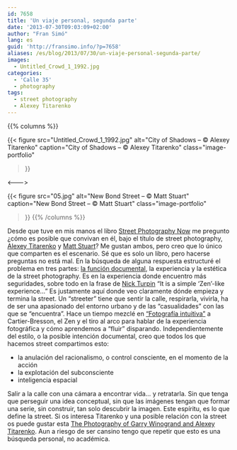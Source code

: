 ```yaml
---
id: 7658
title: 'Un viaje personal, segunda parte'
date: '2013-07-30T09:03:09+02:00'
author: "Fran Simó"
lang: es
guid: 'http://fransimo.info/?p=7658'
aliases: /es/blog/2013/07/30/un-viaje-personal-segunda-parte/
images:
  - Untitled_Crowd_1_1992.jpg
categories:
  - 'Calle 35'
  - photography
tags:
  - street photography
  - Alexey Titarenko
---
```


{{% columns %}}

{{< figure
  src="Untitled_Crowd_1_1992.jpg"
  alt="City of Shadows – © Alexey Titarenko"
  caption="City of Shadows – © Alexey Titarenko"
  class="image-portfolio"
>}}

<--->

{{< figure
  src="05.jpg"
  alt="New Bond Street – © Matt Stuart"
  caption="New Bond Street – © Matt Stuart"
  class="image-portfolio"
>}}
{{% /columns %}}

Desde que tuve en mis manos el
libro [Street Photography Now](http://www.thamesandhudson.com/Street_Photography_Now/9780500289075) me pregunto ¿cómo es
posible que convivan en él, bajo el título de street photography, [Alexey Titarenko](http://www.alexeytitarenko.com/)
y [Matt Stuart](http://www.mattstuart.com/)? Me gustan ambos, pero creo que lo único que comparten es el escenario. Sé
que es solo un libro, pero hacerse preguntas no está mal. En la búsqueda de alguna respuesta estructuré el problema en
tres partes: [la función documental](http://calle35.com/un-viaje-personal/), la experiencia y la estética de la street
photography. Es en la experiencia donde encuentro más seguridades, sobre todo en la frase
de [Nick Turpin](http://www.in-public.com/information/what_is) “It is a simple ‘Zen’-like experience…” Es justamente
aquí donde veo claramente dónde empieza y termina la street. Un “streeter” tiene que sentir la calle, respirarla,
vivirla, ha de ser una apasionado del entorno urbano y de las “casualidades” con las que se “encuentra”. Hace un tiempo
mezclé en [“Fotografía intuitiva”](/posts/2009/01/01_fotografia_intuitiva) a
Cartier-Bresson, el Zen y el tiro al arco para hablar de la experiencia fotográfica y cómo aprendemos a “fluir”
disparando. Independientemente del estilo, o la posible intención documental, creo que todos los que hacemos street
compartimos esto:

- la anulación del racionalismo, o control consciente, en el momento de la acción
- la explotación del subconsciente
- inteligencia espacial

Salir a la calle con una cámara a encontrar vida… y retratarla. Sin que tenga que perseguir una idea conceptual, sin que
las imágenes tengan que formar una serie, sin construir, tan solo descubrir la imagen. Este espíritu, es lo que define
la street. Si os interesa Titarenko y una posible relación con la street os puede gustar
esta [The Photography of Garry Winogrand and Alexey Titarenko](http://www.theasc.com/blog/2009/12/07/street-wise-the-photography-of-garry-winogrand-and-alexey-titarenko/).
Aun a riesgo de ser cansino tengo que repetir que esto es una búsqueda personal, no académica.



